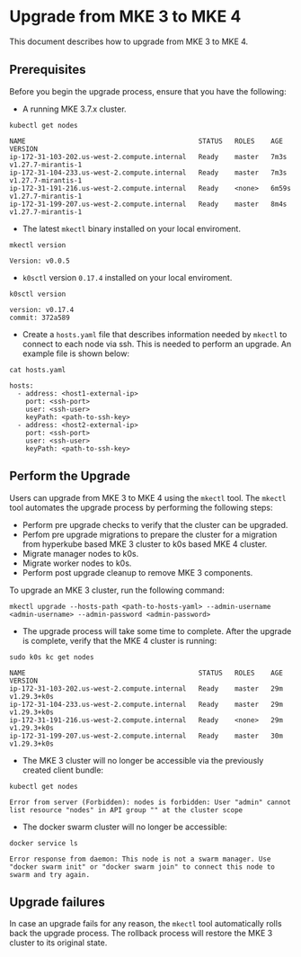 # Upgrade from MKE 3 to MKE 4

This document describes how to upgrade from MKE 3 to MKE 4.

## Prerequisites

Before you begin the upgrade process, ensure that you have the following:

- A running MKE 3.7.x cluster.
```shell
kubectl get nodes
```
```shell
NAME                                           STATUS   ROLES    AGE     VERSION
ip-172-31-103-202.us-west-2.compute.internal   Ready    master   7m3s    v1.27.7-mirantis-1
ip-172-31-104-233.us-west-2.compute.internal   Ready    master   7m3s    v1.27.7-mirantis-1
ip-172-31-191-216.us-west-2.compute.internal   Ready    <none>   6m59s   v1.27.7-mirantis-1
ip-172-31-199-207.us-west-2.compute.internal   Ready    master   8m4s    v1.27.7-mirantis-1
```
- The latest `mkectl` binary installed on your local enviroment.
```shell
mkectl version
```
```shell
Version: v0.0.5
```
- `k0sctl` version `0.17.4` installed on your local enviroment.
```shell
k0sctl version
```

```shell
version: v0.17.4
commit: 372a589
```
- Create a `hosts.yaml` file that describes information needed by `mkectl` to connect to each node via ssh. This is needed to perform an upgrade. An example file is shown below:

```shell
cat hosts.yaml
```

```shell
hosts:
  - address: <host1-external-ip>
    port: <ssh-port>
    user: <ssh-user>
    keyPath: <path-to-ssh-key>
  - address: <host2-external-ip>
    port: <ssh-port>
    user: <ssh-user>
    keyPath: <path-to-ssh-key>
```


## Perform the Upgrade

Users can upgrade from MKE 3 to MKE 4 using the `mkectl` tool. The `mkectl` tool automates the upgrade process by performing the following steps:
- Perform pre upgrade checks to verify that the cluster can be upgraded.
- Perfom pre upgrade migrations to prepare the cluster for a migration from hyperkube based MKE 3 cluster to k0s based MKE 4 cluster.
- Migrate manager nodes to k0s.
- Migrate worker nodes to k0s.
- Perform post upgrade cleanup to remove MKE 3 components.

To upgrade an MKE 3 cluster, run the following command:

```shell
mkectl upgrade --hosts-path <path-to-hosts-yaml> --admin-username <admin-username> --admin-password <admin-password>
```

- The upgrade process will take some time to complete. After the upgrade is complete, verify that the MKE 4 cluster is running:

```shell
sudo k0s kc get nodes
```
```shell
NAME                                           STATUS   ROLES    AGE   VERSION
ip-172-31-103-202.us-west-2.compute.internal   Ready    master   29m   v1.29.3+k0s
ip-172-31-104-233.us-west-2.compute.internal   Ready    master   29m   v1.29.3+k0s
ip-172-31-191-216.us-west-2.compute.internal   Ready    <none>   29m   v1.29.3+k0s
ip-172-31-199-207.us-west-2.compute.internal   Ready    master   30m   v1.29.3+k0s
```

- The MKE 3 cluster will no longer be accessible via the previously created client bundle:
```shell
kubectl get nodes
```
```shell
Error from server (Forbidden): nodes is forbidden: User "admin" cannot list resource "nodes" in API group "" at the cluster scope
```

- The docker swarm cluster will no longer be accessible:
```shell
docker service ls
```
```shell
Error response from daemon: This node is not a swarm manager. Use "docker swarm init" or "docker swarm join" to connect this node to swarm and try again.
```

## Upgrade failures

In case an upgrade fails for any reason, the `mkectl` tool automatically rolls back the upgrade process. The rollback process will restore the MKE 3 cluster to its original state.